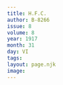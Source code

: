 ```yaml
---
title: H.F.C. 
author: B-8266
issue: 8
volume: 8
year: 1917
month: 31
day: VI
tags:
layout: page.njk
image:
---
```





